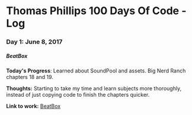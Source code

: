 # Thomas Phillips 100 Days Of Code - Log

### Day 1: June 8, 2017
##### BeatBox

**Today's Progress**: Learned about SoundPool and assets. Big Nerd Ranch chapters 18 and 19.

**Thoughts:** Starting to take my time and learn subjects more thoroughly, instead of just copying code to finish the chapters quicker.

**Link to work:** [BeatBox](https://github.com/thomasphillips3/Beatbox)
